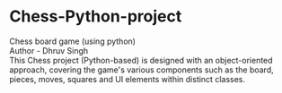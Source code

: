 # Chess-Python-project
Chess board game (using python)
<br>
Author - Dhruv Singh 
<br>
This Chess project (Python-based) is designed with an object-oriented approach, covering the game's various components such as the board, pieces, moves, squares and UI elements within distinct classes. 
<br>


